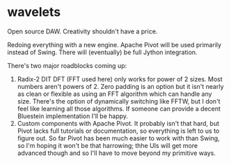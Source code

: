 # wavelets
Open source DAW. Creativity shouldn't have a price.

Redoing everything with a new engine.
Apache Pivot will be used primarily instead of Swing.
There will (eventually) be full Jython integration.

There's two major roadblocks coming up:
1. Radix-2 DIT DFT (FFT used here) only works for power of 2 sizes. Most numbers aren't powers of 2. Zero padding is an option but it isn't nearly as clean or flexible as using an FFT algorithm which can handle any size. There's the option of dynamically switching like FFTW, but I don't feel like learning all those algorithms. If someone can provide a decent Bluestein implementation I'll be happy.
2. Custom components with Apache Pivot. It probably isn't that hard, but Pivot lacks full tutorials or documentation, so everything is left to us to figure out. So far Pivot has been much easier to work with than Swing, so I'm hoping it won't be that harrowing; thhe UIs will get more advanced though and so I'll have to move beyond my primitive ways.
